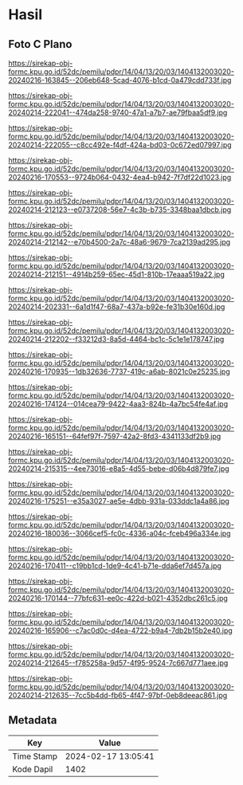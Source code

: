 # Hasil

## Foto C Plano

https://sirekap-obj-formc.kpu.go.id/52dc/pemilu/pdpr/14/04/13/20/03/1404132003020-20240216-163845--206eb648-5cad-4076-b1cd-0a479cdd733f.jpg

https://sirekap-obj-formc.kpu.go.id/52dc/pemilu/pdpr/14/04/13/20/03/1404132003020-20240214-222041--474da258-9740-47a1-a7b7-ae79fbaa5df9.jpg

https://sirekap-obj-formc.kpu.go.id/52dc/pemilu/pdpr/14/04/13/20/03/1404132003020-20240214-222055--c8cc492e-f4df-424a-bd03-0c672ed07997.jpg

https://sirekap-obj-formc.kpu.go.id/52dc/pemilu/pdpr/14/04/13/20/03/1404132003020-20240216-170553--9724b064-0432-4ea4-b942-7f7df22d1023.jpg

https://sirekap-obj-formc.kpu.go.id/52dc/pemilu/pdpr/14/04/13/20/03/1404132003020-20240214-212123--e0737208-56e7-4c3b-b735-3348baa1dbcb.jpg

https://sirekap-obj-formc.kpu.go.id/52dc/pemilu/pdpr/14/04/13/20/03/1404132003020-20240214-212142--e70b4500-2a7c-48a6-9679-7ca2139ad295.jpg

https://sirekap-obj-formc.kpu.go.id/52dc/pemilu/pdpr/14/04/13/20/03/1404132003020-20240214-212151--4914b259-65ec-45d1-810b-17eaaa519a22.jpg

https://sirekap-obj-formc.kpu.go.id/52dc/pemilu/pdpr/14/04/13/20/03/1404132003020-20240214-202331--6a1d1f47-68a7-437a-b92e-fe31b30e160d.jpg

https://sirekap-obj-formc.kpu.go.id/52dc/pemilu/pdpr/14/04/13/20/03/1404132003020-20240214-212202--f33212d3-8a5d-4464-bc1c-5c1e1e178747.jpg

https://sirekap-obj-formc.kpu.go.id/52dc/pemilu/pdpr/14/04/13/20/03/1404132003020-20240216-170935--1db32636-7737-419c-a6ab-8021c0e25235.jpg

https://sirekap-obj-formc.kpu.go.id/52dc/pemilu/pdpr/14/04/13/20/03/1404132003020-20240216-174124--014cea79-9422-4aa3-824b-4a7bc54fe4af.jpg

https://sirekap-obj-formc.kpu.go.id/52dc/pemilu/pdpr/14/04/13/20/03/1404132003020-20240216-165151--64fef97f-7597-42a2-8fd3-4341133df2b9.jpg

https://sirekap-obj-formc.kpu.go.id/52dc/pemilu/pdpr/14/04/13/20/03/1404132003020-20240214-215315--4ee73016-e8a5-4d55-bebe-d06b4d879fe7.jpg

https://sirekap-obj-formc.kpu.go.id/52dc/pemilu/pdpr/14/04/13/20/03/1404132003020-20240216-175251--e35a3027-ae5e-4dbb-931a-033ddc1a4a86.jpg

https://sirekap-obj-formc.kpu.go.id/52dc/pemilu/pdpr/14/04/13/20/03/1404132003020-20240216-180036--3066cef5-fc0c-4336-a04c-fceb496a334e.jpg

https://sirekap-obj-formc.kpu.go.id/52dc/pemilu/pdpr/14/04/13/20/03/1404132003020-20240216-170411--c19bb1cd-1de9-4c41-b71e-dda6ef7d457a.jpg

https://sirekap-obj-formc.kpu.go.id/52dc/pemilu/pdpr/14/04/13/20/03/1404132003020-20240216-170144--77bfc631-ee0c-422d-b021-4352dbc261c5.jpg

https://sirekap-obj-formc.kpu.go.id/52dc/pemilu/pdpr/14/04/13/20/03/1404132003020-20240216-165906--c7ac0d0c-d4ea-4722-b9a4-7db2b15b2e40.jpg

https://sirekap-obj-formc.kpu.go.id/52dc/pemilu/pdpr/14/04/13/20/03/1404132003020-20240214-212645--f785258a-9d57-4f95-9524-7c667d771aee.jpg

https://sirekap-obj-formc.kpu.go.id/52dc/pemilu/pdpr/14/04/13/20/03/1404132003020-20240214-212635--7cc5b4dd-fb65-4f47-97bf-0eb8deeac861.jpg


## Metadata

| Key        | Value               |
| ---------- | ------------------- |
| Time Stamp | 2024-02-17 13:05:41 |
| Kode Dapil | 1402                |



